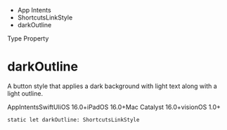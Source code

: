 

- App Intents
- ShortcutsLinkStyle
-  darkOutline 

Type Property

# darkOutline

A button style that applies a dark background with light text along with a light outline.

AppIntentsSwiftUIiOS 16.0+iPadOS 16.0+Mac Catalyst 16.0+visionOS 1.0+

``` source
static let darkOutline: ShortcutsLinkStyle
```


